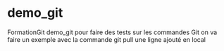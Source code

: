 # demo_git
FormationGit
 demo_git  pour faire des tests sur les commandes Git
 on va faire un exemple avec la commande git pull
 une ligne ajouté en local 
